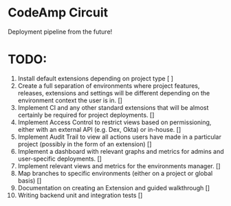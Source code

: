 # CodeAmp Circuit

Deployment pipeline from the future!


TODO:
=====

1. Install default extensions depending on project type [ ]
2. Create a full separation of environments where project features, releases, extensions and settings will be different depending on the environment context the user is in. []
3. Implement CI and any other standard extensions that will be almost certainly be required for project deployments. []
4. Implement Access Control to restrict views based on permissioning, either with an external API (e.g. Dex, Okta) or in-house. []
5. Implement Audit Trail to view all actions users have made in a particular project (possibly in the form of an extension) []
6. Implement a dashboard with relevant graphs and metrics for admins and user-specific deployments. []
7. Implement relevant views and metrics for the environments manager. []
8. Map branches to specific environments (either on a project or global basis) []
9. Documentation on creating an Extension and guided walkthrough []
10. Writing backend unit and integration tests []
